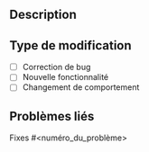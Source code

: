 ## Description

<!-- Description claire et concise des modifications introduites par cette pull request. -->

## Type de modification

<!-- Cochez la ou les options appropriées avec un "x" à l'intérieur des crochets. -->
- [ ] Correction de bug
- [ ] Nouvelle fonctionnalité
- [ ] Changement de comportement

## Problèmes liés

<!-- Référencez ici les problèmes qui sont résolus ou liés par cette pull request. -->

Fixes #<numéro_du_problème>
